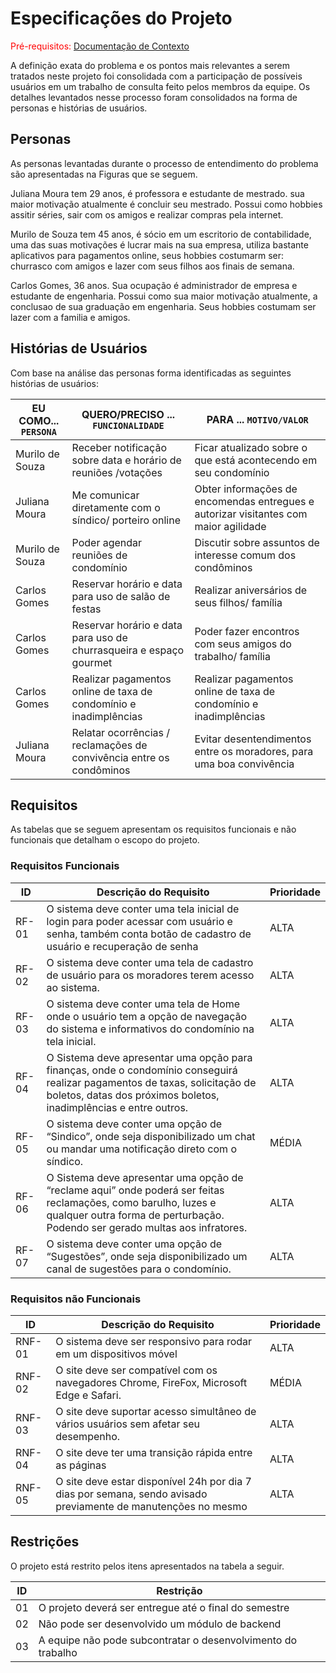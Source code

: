 # Especificações do Projeto

<span style="color:red">Pré-requisitos: <a href="1-Documentação de Contexto.md"> Documentação de Contexto</a></span>

A definição exata do problema e os pontos mais relevantes a serem tratados neste projeto foi consolidada com a participação de possíveis usuários em um trabalho de consulta feito pelos membros da equipe. Os detalhes levantados nesse processo foram consolidados na forma de personas e histórias de usuários.

## Personas
As personas levantadas durante o processo de entendimento do problema são apresentadas na Figuras que se seguem.

Juliana Moura tem 29 anos, é professora e estudante de mestrado. sua maior motivação atualmente é concluir seu mestrado. Possui como hobbies assitir séries, sair com os amigos e realizar compras pela internet.

Murilo de Souza tem 45 anos, é sócio em um escritorio de contabilidade, uma das suas motivações é lucrar mais na sua empresa, utiliza bastante aplicativos para pagamentos online, seus hobbies costumarm ser: churrasco com amigos e lazer com seus filhos aos finais de semana.

Carlos Gomes, 36 anos. Sua ocupação é administrador de empresa e estudante de engenharia. Possui como sua maior motivação atualmente, a conclusao de sua graduação em engenharia. Seus hobbies costumam ser lazer com a familia e amigos. 

## Histórias de Usuários

Com base na análise das personas forma identificadas as seguintes histórias de usuários:

|EU COMO... `PERSONA`| QUERO/PRECISO ... `FUNCIONALIDADE` |PARA ... `MOTIVO/VALOR`                 |
|--------------------|------------------------------------|----------------------------------------|
|Murilo de Souza  | Receber notificação sobre data e horário de reuniões /votações | Ficar atualizado sobre o que está acontecendo em seu condomínio
Juliana Moura | Me comunicar diretamente com o síndico/ porteiro online | Obter informações de encomendas entregues e autorizar visitantes com maior agilidade | 
Murilo de Souza | Poder agendar reuniões de condomínio | Discutir sobre assuntos de interesse comum dos condôminos 
Carlos Gomes | Reservar horário e data para uso de salão de festas | Realizar aniversários de seus filhos/ família
Carlos Gomes | Reservar horário e data para uso de churrasqueira e espaço gourmet| Poder fazer encontros com seus amigos do trabalho/ família
Carlos Gomes | Realizar pagamentos online de taxa de condomínio e inadimplências | Realizar pagamentos online de taxa de condomínio e inadimplências
Juliana Moura | Relatar ocorrências / reclamações de convivência entre os condôminos | Evitar desentendimentos entre os moradores, para uma boa convivência

## Requisitos

As tabelas que se seguem apresentam os requisitos funcionais e não funcionais que detalham o escopo do projeto.

### Requisitos Funcionais

|ID    | Descrição do Requisito  | Prioridade |
|------|-----------------------------------------|----|
|RF-01| O sistema deve conter uma tela inicial de login para poder acessar com usuário e senha, também conta botão de cadastro de usuário e recuperação de senha  | ALTA | 
|RF-02| O sistema deve conter uma tela de cadastro de usuário para os moradores terem acesso ao sistema. | ALTA |
|RF-03| O sistema deve conter uma tela de Home onde o usuário tem a opção de navegação do sistema e informativos do condomínio na tela inicial. | ALTA |
|RF-04| O Sistema deve apresentar uma opção para finanças, onde o condomínio conseguirá realizar pagamentos de taxas, solicitação de boletos, datas dos próximos boletos, inadimplências e entre outros. | ALTA |
|RF-05| O sistema deve conter uma opção de “Sindico”, onde seja disponibilizado um chat ou mandar uma notificação direto com o síndico. | MÉDIA |
|RF-06| O Sistema deve apresentar uma opção de “reclame aqui” onde poderá ser feitas reclamações, como barulho, luzes e qualquer outra forma de perturbação. Podendo ser gerado multas aos infratores. | ALTA |
|RF-07| O sistema deve conter uma opção de “Sugestões”, onde seja disponibilizado um canal de sugestões para o condomínio. | ALTA |


### Requisitos não Funcionais

|ID     | Descrição do Requisito  |Prioridade |
|-------|-------------------------|----|
|RNF-01| O sistema deve ser responsivo para rodar em um dispositivos móvel | ALTA | 
|RNF-02| O site deve ser compatível com os navegadores Chrome, FireFox, Microsoft Edge e Safari. |  MÉDIA |
|RNF-03| O site deve suportar acesso simultâneo de vários usuários sem afetar seu desempenho. | ALTA |
|RNF-04| O site deve ter uma transição rápida entre as páginas | ALTA |
|RNF-05| O site deve estar disponível 24h por dia 7 dias por semana, sendo avisado previamente de manutenções no mesmo | ALTA |

## Restrições

O projeto está restrito pelos itens apresentados na tabela a seguir.

|ID| Restrição                                             |
|--|-------------------------------------------------------|
|01| O projeto deverá ser entregue até o final do semestre |
|02| Não pode ser desenvolvido um módulo de backend        |
|03| A equipe não pode subcontratar o desenvolvimento do trabalho |


